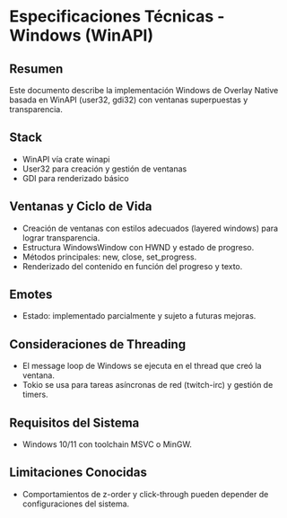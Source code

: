 # Especificaciones Técnicas - Windows (WinAPI)

## Resumen
Este documento describe la implementación Windows de Overlay Native basada en WinAPI (user32, gdi32) con ventanas superpuestas y transparencia.

## Stack
- WinAPI vía crate winapi
- User32 para creación y gestión de ventanas
- GDI para renderizado básico

## Ventanas y Ciclo de Vida
- Creación de ventanas con estilos adecuados (layered windows) para lograr transparencia.
- Estructura WindowsWindow con HWND y estado de progreso.
- Métodos principales: new, close, set_progress.
- Renderizado del contenido en función del progreso y texto.

## Emotes
- Estado: implementado parcialmente y sujeto a futuras mejoras.

## Consideraciones de Threading
- El message loop de Windows se ejecuta en el thread que creó la ventana.
- Tokio se usa para tareas asíncronas de red (twitch-irc) y gestión de timers.

## Requisitos del Sistema
- Windows 10/11 con toolchain MSVC o MinGW.

## Limitaciones Conocidas
- Comportamientos de z-order y click-through pueden depender de configuraciones del sistema.